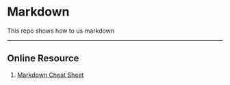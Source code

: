 # Markdown
This repo shows how to us markdown

---
## Online Resource
1. [Markdown Cheat Sheet](https://www.markdownguide.org/cheat-sheet/)
